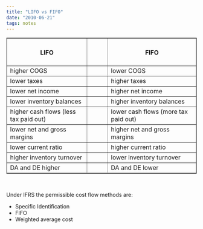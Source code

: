 ```yaml
---
title: "LIFO vs FIFO"
date: "2010-06-21"
tags: notes
---
```


<table border="1" width="600" cellspacing="0" cellpadding="2">
  <thead>
    <th width="255"><h4>LIFO</h4></th>
    <th width="57"></th>
    <th width="288"> <h4>FIFO</h4></th>
  </thead>
  <tbody>
    <tr>
      <td valign="top" width="255">higher COGS</td>
      <td valign="top" width="57"></td>
      <td valign="top" width="288">lower COGS</td>
    </tr>
    <tr>
      <td valign="top" width="255">lower taxes</td>
      <td valign="top" width="57"></td>
      <td valign="top" width="288">higher taxes</td>
    </tr>
    <tr>
      <td valign="top" width="255">lower net income</td>
      <td valign="top" width="57"></td>
      <td valign="top" width="288">higher net income</td>
    </tr>
    <tr>
      <td valign="top" width="255">lower inventory balances</td>
      <td valign="top" width="57"></td>
      <td valign="top" width="288">higher inventory balances</td>
    </tr>
    <tr>
      <td valign="top" width="255">higher cash flows (less tax paid out)</td>
      <td valign="top" width="57"></td>
      <td valign="top" width="288">lower cash flows (more tax paid out)</td>
    </tr>
    <tr>
      <td valign="top" width="255">lower net and gross margins</td>
      <td valign="top" width="57"></td>
      <td valign="top" width="288">higher net and gross margins</td>
    </tr>
    <tr>
      <td valign="top" width="255">lower current ratio</td>
      <td valign="top" width="57"></td>
      <td valign="top" width="288">higher current ratio</td>
    </tr>
    <tr>
      <td valign="top" width="255">higher inventory turnover</td>
      <td valign="top" width="57"></td>
      <td valign="top" width="288">lower inventory turnover</td>
    </tr>
    <tr>
      <td valign="top" width="255">DA and DE higher</td>
      <td valign="top" width="57"></td>
      <td valign="top" width="288">DA and DE lower</td>
    </tr>
  </tbody>
</table>

 

Under IFRS the permissible cost flow methods are:

- Specific Identification
- FIFO
- Weighted average cost
